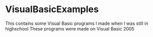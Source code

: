 # VisualBasicExamples
This contains some Visual Basic programs I made when I was still in highschool
These programs were made on Visual Basic 2005
